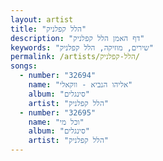 ```yaml
---
layout: artist
title: "הלל קפלניק"
description: "דף האמן הלל קפלניק"
keywords: "שירים, מוזיקה, הלל קפלניק"
permalink: /artists/הלל-קפלניק/
songs:
  - number: "32694"
    name: "אליהו הנביא - ווקאלי"
    album: "סינגלים"
    artist: "הלל קפלניק"
  - number: "32695"
    name: "וכל מי"
    album: "סינגלים"
    artist: "הלל קפלניק"
---
```


